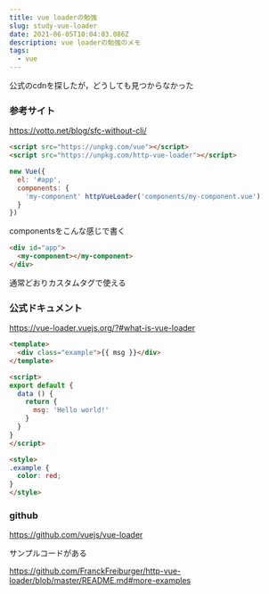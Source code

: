 ```yaml
---
title: vue loaderの勉強
slug: study-vue-loader
date: 2021-06-05T10:04:03.086Z
description: vue loaderの勉強のメモ
tags:
  - vue
---
```

公式のcdnを探したが，どうしても見つからなかった

### 参考サイト
<https://votto.net/blog/sfc-without-cli/>

```html
<script src="https://unpkg.com/vue"></script>
<script src="https://unpkg.com/http-vue-loader"></script>
```

```javascript
new Vue({
  el: '#app',
  components: {
    'my-component' httpVueLoader('components/my-component.vue')
  }
})
```

componentsをこんな感じで書く

```html
<div id="app">
  <my-component></my-component>
</div>
```

通常どおりカスタムタグで使える


### 公式ドキュメント
<https://vue-loader.vuejs.org/?#what-is-vue-loader>

```html
<template>
  <div class="example">{{ msg }}</div>
</template>

<script>
export default {
  data () {
    return {
      msg: 'Hello world!'
    }
  }
}
</script>

<style>
.example {
  color: red;
}
</style>
```

### github
<https://github.com/vuejs/vue-loader>

サンプルコードがある

<https://github.com/FranckFreiburger/http-vue-loader/blob/master/README.md#more-examples>